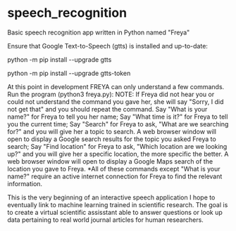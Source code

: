 # speech_recognition
Basic speech recognition app written in Python named "Freya"

Ensure that Google Text-to-Speech (gtts) is installed and up-to-date:

python -m pip install --upgrade gtts

python -m pip install --upgrade gtts-token

At this point in development FREYA can only understand a few commands. Run the program (python3 freya.py):
NOTE: If Freya did not hear you or could not understand the command you gave her, she will say "Sorry, I did not get that" and you should repeat the command.
Say "What is your name?" for Freya to tell you her name;
Say "What time is it?" for Freya to tell you the current time;
Say "Search" for Freya to ask, "What are we searching for?" and you will give her a topic to search. A web browser window will open to display a Google search results for the topic you asked Freya to search;
Say "Find location" for Freya to ask, "Which location are we looking up?" and you will give her a specific location, the more specific the better. A web browser window will open to display a Google Maps search of the location you gave to Freya.
*All of these commands except "What is your name?" require an active internet connection for Freya to find the relevant information.

This is the very beginning of an interactive speech application I hope to eventually link to machine learning trained in scientific research. The goal is to create a virtual scientific assisstant able to answer questions or look up data pertaining to real world journal articles for human researchers.

